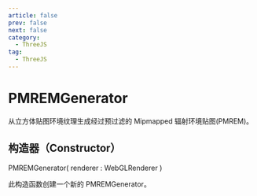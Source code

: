 ```yaml
---
article: false
prev: false
next: false
category:
  - ThreeJS
tag:
  - ThreeJS
---
```


# PMREMGenerator

从立方体贴图环境纹理生成经过预过滤的 Mipmapped 辐射环境贴图(PMREM)。

<!-- more -->

## 构造器（Constructor）

PMREMGenerator( renderer : WebGLRenderer )

此构造函数创建一个新的 PMREMGenerator。
